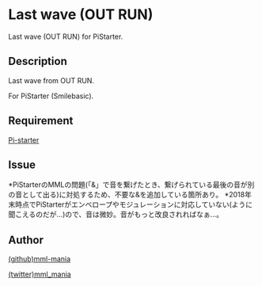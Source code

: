 Last wave (OUT RUN)
====

Last wave (OUT RUN) for PiStarter.

## Description
Last wave from OUT RUN.

For PiStarter (Smilebasic).

## Requirement
[Pi-starter](http://smilebasic.com/pistarter/)

## Issue
*PiStarterのMMLの問題(「&」で音を繋げたとき、繋げられている最後の音が別の音として出る)に対処するため、不要な&を追加している箇所あり。
*2018年末時点でPiStarterがエンベロープやモジュレーションに対応していない(ように聞こえるのだが…)ので、音は微妙。音がもっと改良されればなぁ…。

## Author
[(github)mml-mania](https://github.com/mml-mania)

[(twitter)mml_mania](https://twitter.com/mml_mania)

